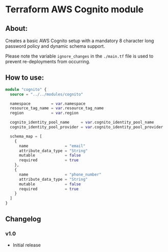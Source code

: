# Terraform AWS Cognito module

## About:

Creates a basic AWS Cognito setup with a mandatory 8 character long password policy and dynamic schema support.

Please note the variable ```ignore_changes``` in the ```./main.tf``` file is used to prevent re-deployments from occurring. 

## How to use:

```terraform
module "cognito" {
  source = "../../modules/cognito"

  namespace         = var.namespace
  resource_tag_name = var.resource_tag_name
  region            = var.region

  cognito_identity_pool_name     = var.cognito_identity_pool_name
  cognito_identity_pool_provider = var.cognito_identity_pool_provider

  schema_map = [
    {
      name                = "email"
      attribute_data_type = "String"
      mutable             = false
      required            = true
    },
    {
      name                = "phone_number"
      attribute_data_type = "String"
      mutable             = false
      required            = true
    }
  ]
}
```

## Changelog

### v1.0
 - Initial release